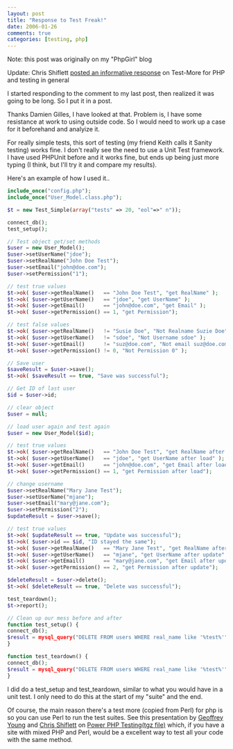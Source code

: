 ```yaml
---
layout: post
title: "Response to Test Freak!"
date: 2006-01-26
comments: true
categories: [testing, php]
---
```

Note: this post was originally on my "PhpGirl" blog

Update: Chris Shiflett <a href="http://shiflett.org/archive/187">posted an informative response</a> on Test-More for PHP and testing in general

I started responding to the comment to my last post, then realized it was going to be long. So I put it in a post.

Thanks Damien Gilles, I have looked at that. Problem is, I have some resistance at work to using outside code. So I would need to work up a case for it beforehand and analyize it.

For really simple tests, this sort of testing (my friend Keith calls it Sanity testing) works fine. I don't really see the need to use a Unit Test framework. I have used PHPUnit before and it works fine, but ends up being just more typing (I think, but I'll try it and compare my results).

Here's an example of how I used it..
``` php
include_once("config.php");
include_once("User_Model.class.php");

$t = new Test_Simple(array("tests" => 20, "eol"=>" n"));

connect_db();
test_setup();

// Test object get/set methods
$user = new User_Model();
$user->setUserName("jdoe");
$user->setRealName("John Doe Test");
$user->setEmail("john@doe.com");
$user->setPermission("1");

// test true values
$t->ok( $user->getRealName()   == "John Doe Test", "get RealName" );
$t->ok( $user->getUserName()   == "jdoe", "get UserName" );
$t->ok( $user->getEmail()      == "john@doe.com", "get Email" );
$t->ok( $user->getPermission() == 1, "get Permission");

// test false values
$t->ok( $user->getRealName()   != "Susie Doe", "Not Realname Suzie Doe" );
$t->ok( $user->getUserName()   != "sdoe", "Not Username sdoe" );
$t->ok( $user->getEmail()      != "suz@doe.com", "Not email suz@doe.com" );
$t->ok( $user->getPermission() != 0, "Not Permission 0" );

// Save user
$saveResult = $user->save();
$t->ok( $saveResult == true, "Save was successful");

// Get ID of last user
$id = $user->id;

// clear object
$user = null;

// load user again and test again
$user = new User_Model($id);

// test true values
$t->ok( $user->getRealName()   == "John Doe Test", "get RealName after load" );
$t->ok( $user->getUserName()   == "jdoe", "get UserName after load" );
$t->ok( $user->getEmail()      == "john@doe.com", "get Email after load" );
$t->ok( $user->getPermission() == 1, "get Permission after load");

// change username
$user->setRealName("Mary Jane Test");
$user->setUserName("mjane");
$user->setEmail("mary@jane.com");
$user->setPermission("2");
$updateResult = $user->save();

// test true values
$t->ok( $updateResult == true, "Update was successful");
$t->ok( $user->id == $id, "ID stayed the same");
$t->ok( $user->getRealName()   == "Mary Jane Test", "get RealName after update" );
$t->ok( $user->getUserName()   == "mjane", "get UserName after update" );
$t->ok( $user->getEmail()      == "mary@jane.com", "get Email after update" );
$t->ok( $user->getPermission() == 2, "get Permission after update");

$deleteResult = $user->delete();
$t->ok( $deleteResult == true, "Delete was successful");

test_teardown();
$t->report();

// Clean up our mess before and after
function test_setup() {
connect_db();
$result = mysql_query("DELETE FROM users WHERE real_name like '%test%'");
}

function test_teardown() {
connect_db();
$result = mysql_query("DELETE FROM users WHERE real_name like '%test%'");
}
```

I did do a test_setup and test_teardown, similar to what you would have in a unit test. I only need to do this at the start of my "suite" and the end.

Of course, the main reason there's a test more (copied from Perl)  for php is so you can use Perl to run the test suites.  See this presentation by <a href="http://www.modperlcookbook.org/%7Egeoff/">Geoffrey Young</a> and <a href="http://shiflett.org/">Chris Shiflett</a> on <a href="http://www.modperlcookbook.org/%7Egeoff/slides/ApacheCon/2005/power-php-testing-printable.pdf.gz">Power PHP Testing(tgz file)</a> which, if you have a site with mixed PHP and Perl, would be a excellent way to test all your code with the same method.